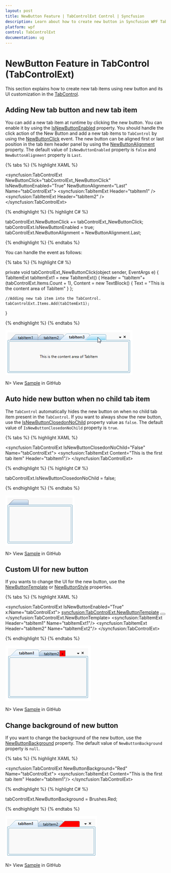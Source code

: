 ```yaml
---
layout: post
title: NewButton Feature | TabControlExt Control | Syncfusion
description: Learn about how to create new button in Syncfusion WPF TabControlExt control and more details about the control features.
platform: wpf
control: TabControlExt
documentation: ug
---
```


# NewButton Feature in TabControl (TabControlExt)

This section explains how to create new tab items using new button and its UI customization in the [TabControl](https://help.syncfusion.com/cr/wpf/Syncfusion.Tools.Wpf~Syncfusion.Windows.Tools.Controls.TabControlExt.html). 

## Adding New tab button and new tab item

You can add a new tab item at runtime by clicking the new button. You can enable it by using the [IsNewButtonEnabled](https://help.syncfusion.com/cr/wpf/Syncfusion.Tools.Wpf~Syncfusion.Windows.Tools.Controls.TabControlExt~IsNewButtonEnabled.html) property. You should handle the click action of the New Button and add a new tab items to `TabControl` by using the [NewButtonClick](https://help.syncfusion.com/cr/wpf/Syncfusion.Tools.Wpf~Syncfusion.Windows.Tools.Controls.TabControlExt~NewButtonClick_EV.html) event. The new button can be aligned first or last position in the tab item header panel by using the [NewButtonAlignment](https://help.syncfusion.com/cr/wpf/Syncfusion.Tools.Wpf~Syncfusion.Windows.Tools.Controls.TabControlExt~NewButtonAlignment.html) property. The default value of `IsNewButtonEnabled` property is `false` and `NewButtonAlignment` property is `Last`.

{% tabs %}
{% highlight XAML %}

<syncfusion:TabControlExt NewButtonClick="tabControlExt_NewButtonClick"
                          IsNewButtonEnabled="True"
                          NewButtonAlignment="Last"
                          Name="tabControlExt">
    <syncfusion:TabItemExt Header="tabItem1" />
    <syncfusion:TabItemExt Header="tabItem2" />
</syncfusion:TabControlExt>

{% endhighlight %}
{% highlight C# %}

tabControlExt.NewButtonClick += tabControlExt_NewButtonClick;
tabControlExt.IsNewButtonEnabled = true;
tabControlExt.NewButtonAlignment = NewButtonAlignment.Last;

{% endhighlight %}
{% endtabs %}

You can handle the event as follows:

{% tabs %}
{% highlight C# %}

private void tabControlExt_NewButtonClick(object sender, EventArgs e) {
    TabItemExt tabItemExt1 = new TabItemExt()
    {
        Header = "tabItem"+ (tabControlExt.Items.Count + 1),
        Content = new TextBlock() { Text = "This is the content area of TabItem" }
    };

    //Adding new tab item into the TabControl.
    tabControlExt.Items.Add(tabItemExt1);
}

{% endhighlight %}
{% endtabs %}

![New tab item added by new button click](NewButton-Feature_images/NewButton.png)

N> View [Sample]() in GitHub

 ## Auto hide new button when no child tab item

The `TabControl` automatically hides the new button on when no child tab item present in the `TabControl`. If you want to always show the new button, use the [IsNewButtonClosedonNoChild](https://help.syncfusion.com/cr/wpf/Syncfusion.Tools.Wpf~Syncfusion.Windows.Tools.Controls.TabControlExt~IsNewButtonClosedonNoChild.html) property value as `false`. The default value of `IsNewButtonClosedonNoChild` property is `true`.

{% tabs %}
{% highlight XAML %}

<syncfusion:TabControlExt IsNewButtonClosedonNoChild="False"
                          Name="tabControlExt">
    <syncfusion:TabItemExt Content="This is the first tab item"
                           Header="tabItem1"/>
</syncfusion:TabControlExt>

{% endhighlight %}
{% highlight C# %}

tabControlExt.IsNewButtonClosedonNoChild = false;

{% endhighlight %}
{% endtabs %}

![TabControl always show the new button](NewButton-Feature_images/NewButtonShow.png)

N> View [Sample]() in GitHub

## Custom UI for new button

If you wants to change the UI for the new button, use the [NewButtonTemplate](https://help.syncfusion.com/cr/wpf/Syncfusion.Tools.Wpf~Syncfusion.Windows.Tools.Controls.TabControlExt~NewButtonTemplate.html) or [NewButtonStyle](https://help.syncfusion.com/cr/wpf/Syncfusion.Tools.Wpf~Syncfusion.Windows.Tools.Controls.TabControlExt~NewButtonStyle.html)  properties. 

{% tabs %}
{% highlight XAML %}

<syncfusion:TabControlExt IsNewButtonEnabled="True"
                          x:Name="tabControlExt">
    <syncfusion:TabControlExt.NewButtonTemplate>
        <ControlTemplate>
            <Button Background="Red" 
                    Content=" + "></Button>
        </ControlTemplate>
    </syncfusion:TabControlExt.NewButtonTemplate>
    <syncfusion:TabItemExt Header="tabItem1" Name="tabItemExt1"/>
    <syncfusion:TabItemExt Header="tabItem2" Name="tabItemExt2"/>
</syncfusion:TabControlExt>

{% endhighlight %}
{% endtabs %}

![Custom UI for the new button](NewButton-Feature_images/CustomNewButton.png)

N> View [Sample]() in GitHub

## Change background of new button

If you want to change the background of the new button, use the [NewButtonBackground](https://help.syncfusion.com/cr/wpf/Syncfusion.Tools.Wpf~Syncfusion.Windows.Tools.Controls.TabControlExt~NewButtonBackground.html) property. The default value of `NewButtonBackground` property is `null`.

{% tabs %}
{% highlight XAML %}

<syncfusion:TabControlExt NewButtonBackground="Red"
                          Name="tabControlExt">
    <syncfusion:TabItemExt Content="This is the first tab item"
                           Header="tabItem1"/>
</syncfusion:TabControlExt>

{% endhighlight %}
{% highlight C# %}

tabControlExt.NewButtonBackground = Brushes.Red;

{% endhighlight %}
{% endtabs %}

![Red color applied for the new button background](NewButton-Feature_images/NewButtonBackground.png)

N> View [Sample]() in GitHub